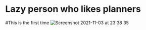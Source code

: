 # Lazy person who likes planners
#This is the first time
![Screenshot 2021-11-03 at 23 38 35](https://user-images.githubusercontent.com/46292172/140540877-b815cf2d-9deb-414b-83a6-6b477ee58fff.png)

